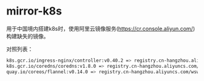 # mirror-k8s

用于中国境内搭建k8s时，使用阿里云镜像服务(https://cr.console.aliyun.com/)构建缺失的镜像。

对照列表：

```bash
k8s.gcr.io/ingress-nginx/controller:v0.40.2 => registry.cn-hangzhou.aliyuncs.com/wswind/mirror-k8s:controller-v0.40.2
k8s.gcr.io/coredns/coredns:v1.8.0 => registry.cn-hangzhou.aliyuncs.com/wswind/mirror-k8s:coredns-v1.8.0
quay.io/coreos/flannel:v0.14.0 => registry.cn-hangzhou.aliyuncs.com/wswind/mirror-k8s:flannel-v0.14.0
```


